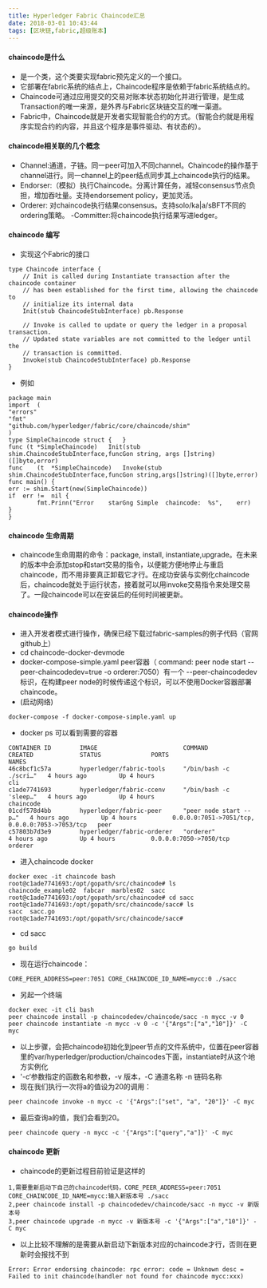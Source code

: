 ```yaml
---
title: Hyperledger Fabric Chaincode汇总
date: 2018-03-01 10:43:44
tags: [区块链,fabric,超级账本]
---
```

#### chaincode是什么
- 是一个类，这个类要实现fabric预先定义的一个接口。
- 它部署在fabric系统的结点上，Chaincode程序是依赖于fabric系统结点的。
- Chaincode可通过应用提交的交易对账本状态初始化并进行管理，是生成Transaction的唯一来源，是外界与Fabric区块链交互的唯一渠道。
- Fabric中，Chaincode就是开发者实现智能合约的方式。（智能合约就是用程序实现合约的内容，并且这个程序是事件驱动、有状态的）。

#### chaincode相关联的几个概念

- Channel:通道，⼦链。同⼀peer可加⼊不同channel。Chaincode的操作基于channel进⾏。同⼀channel上的peer结点同步其上chaincode执⾏的结果。
- Endorser:（模拟）执⾏Chaincode。分离计算任务，减轻consensus节点负担，增加吞吐量。⽀持endorsement policy，更加灵活。
- Orderer: 对chaincode执⾏结果consensus。⽀持solo/ka|a/sBFT不同的ordering策略。
-Committer:将chaincode执⾏结果写进ledger。

<!-- more -->
#### chaincode 编写
- 实现这个Fabric的接口
```
type Chaincode interface {
    // Init is called during Instantiate transaction after the chaincode container
    // has been established for the first time, allowing the chaincode to
    // initialize its internal data
    Init(stub ChaincodeStubInterface) pb.Response

    // Invoke is called to update or query the ledger in a proposal transaction.
    // Updated state variables are not committed to the ledger until the
    // transaction is committed.
    Invoke(stub ChaincodeStubInterface) pb.Response
}
```
- 例如
```
package	main	
import	(	
"errors"	
"fmt"	
"github.com/hyperledger/fabric/core/chaincode/shim"	
)	
type SimpleChaincode struct	{	}
func (t *SimpleChaincode)	Init(stub shim.ChaincodeStubInterface,funcGon string, args []string)([]byte,error)
func	(t	*SimpleChaincode)	Invoke(stub shim.ChaincodeStubInterface,funcGon string,args[]string)([]byte,error)
func main()	{	
err	:= shim.Start(new(SimpleChaincode))	
if	err	!=	nil	{	
	 	fmt.Prinn("Error	starGng	Simple	chaincode:	%s",	err)	
}	
}
```
#### chaincode 生命周期
- chaincode生命周期的命令：package, install, instantiate,upgrade。在未来的版本中会添加stop和start交易的指令，以便能方便地停止与重启chaincode，而不用非要真正卸载它才行。在成功安装与实例化chaincode后，chaincode就处于运行状态，接着就可以用invoke交易指令来处理交易了。一段chaincode可以在安装后的任何时间被更新。

<!-- more -->

#### chaincode操作
- 进入开发者模式进行操作，确保已经下载过fabric-samples的例子代码（官网github上）
- cd chaincode-docker-devmode
- docker-compose-simple.yaml peer容器（ command: peer node start --peer-chaincodedev=true -o orderer:7050）有一个 --peer-chaincodedev标识，在构建peer node的时候传递这个标识，可以不使用Docker容器部署chaincode。
- (启动网络)

```
docker-compose -f docker-compose-simple.yaml up
```
- docker ps 可以看到需要的容器

```
CONTAINER ID        IMAGE                        COMMAND                  CREATED             STATUS              PORTS                                            NAMES
46c8bcf1c57a        hyperledger/fabric-tools     "/bin/bash -c ./scri…"   4 hours ago         Up 4 hours                                                           cli
c1ade7741693        hyperledger/fabric-ccenv     "/bin/bash -c 'sleep…"   4 hours ago         Up 4 hours                                                           chaincode
01cdf578d4bb        hyperledger/fabric-peer      "peer node start --p…"   4 hours ago         Up 4 hours          0.0.0.0:7051->7051/tcp, 0.0.0.0:7053->7053/tcp   peer
c57803b7d3e9        hyperledger/fabric-orderer   "orderer"                4 hours ago         Up 4 hours          0.0.0.0:7050->7050/tcp                           orderer

```

- 进入chaincode docker
```
docker exec -it chaincode bash
root@c1ade7741693:/opt/gopath/src/chaincode# ls
chaincode_example02  fabcar  marbles02  sacc
root@c1ade7741693:/opt/gopath/src/chaincode# cd sacc
root@c1ade7741693:/opt/gopath/src/chaincode/sacc# ls
sacc  sacc.go
root@c1ade7741693:/opt/gopath/src/chaincode/sacc#
```
- cd sacc

```
go build
```
- 现在运行chaincode：

```
CORE_PEER_ADDRESS=peer:7051 CORE_CHAINCODE_ID_NAME=mycc:0 ./sacc
```
- 另起一个终端

```
docker exec -it cli bash
peer chaincode install -p chaincodedev/chaincode/sacc -n mycc -v 0
peer chaincode instantiate -n mycc -v 0 -c '{"Args":["a","10"]}' -C myc
```
- 以上步骤，会把chaincode初始化到peer节点的文件系统中，位置在peer容器里的var/hyperledger/production/chaincodes下面，instantiate时从这个地方实例化
- '-c‘参数指定的函数名和参数，-v 版本，-C 通道名称 -n 链码名称
- 现在我们执行一次将a的值设为20的调用：
```
peer chaincode invoke -n mycc -c '{"Args":["set", "a", "20"]}' -C myc
```
- 最后查询a的值，我们会看到20。
```
peer chaincode query -n mycc -c '{"Args":["query","a"]}' -C myc
```
#### chaincode 更新
- chaincode的更新过程目前验证是这样的

```
1,需要重新启动下自己的chaincode代码，CORE_PEER_ADDRESS=peer:7051 CORE_CHAINCODE_ID_NAME=mycc:输入新版本号 ./sacc
2,peer chaincode install -p chaincodedev/chaincode/sacc -n mycc -v 新版本号
3,peer chaincode upgrade -n mycc -v 新版本号 -c '{"Args":["a","10"]}' -C myc

```
- 以上比较不理解的是需要从新启动下新版本对应的chaincode才行，否则在更新时会报找不到
```
Error: Error endorsing chaincode: rpc error: code = Unknown desc = Failed to init chaincode(handler not found for chaincode mycc:xxx)
```

